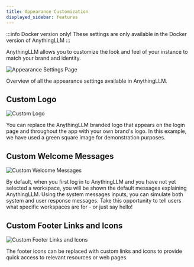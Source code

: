 ```yaml
---
title: Appearance Customization
displayed_sidebar: features
---
```


:::info Docker version only!
These settings are only available in the Docker version of AnythingLLM
:::

AnythingLLM allows you to customize the look and feel of your instance to match your brand and identity.

![Appearance Settings Page](/img/features/appearance-customization/appearance-docker.png)

Overview of all the appearance settings available in AnythingLLM.

## Custom Logo

![Custom Logo](/img/features/appearance-customization/appearance-custom-logo.png)

You can replace the AnythingLLM branded logo that appears on the login page and throughout the app with your own brand's logo. In this example, we have used a green square image for demonstration purposes.

## Custom Welcome Messages

![Custom Welcome Messages](/img/features/appearance-customization/appearance-custom-messages.png)

By default, when you first log in to AnythingLLM and you have not yet selected a workspace, you will be shown the default messages explaining AnythingLLM. Using the system messages inputs, you can simulate both system and user response messages. Take this opportunity to tell users what specific workspaces are for - or just say hello!

## Custom Footer Links and Icons

![Custom Footer Links and Icons](/img/features/appearance-customization/appearance-custom-footer.png)

The footer icons can be replaced with custom links and icons to provide quick access to relevant resources or web pages.
